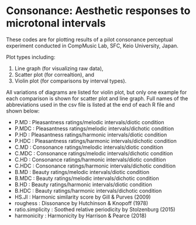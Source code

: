 # Consonance: Aesthetic responses to microtonal intervals
These codes are for plotting results of a pilot consonance perceptual experiment conducted in CompMusic Lab, SFC, Keio University, Japan.

Plot types including:
1) Line graph (for visualizing raw data),
2) Scatter plot (for correaltion), and
3) Violin plot (for comparisons by interval types).

All variations of diagrams are listed for violin plot, but only one example for each comparison is shown for scatter plot and line graph. Full names of the abbreviations used in the csv file is listed at the end of each R file and shown below:
- P.MD : Pleasantness ratings/melodic intervals/diotic condition
- P.MDC : Pleasantness ratings/melodic intervals/dichotic condition
- P.HD : Pleasantness ratings/harmonic intervals/diotic condition
- P.HDC : Pleasantness ratings/harmonic intervals/dichotic condition
- C.MD : Consonance ratings/melodic intervals/diotic condition
- C.MDC : Consonance ratings/melodic intervals/dichotic condition
- C.HD : Consonance ratings/harmonic intervals/diotic condition
- C.HDC : Consonance ratings/harmonic intervals/dichotic condition
- B.MD : Beauty ratings/melodic intervals/diotic condition
- B.MDC : Beauty ratings/melodic intervals/dichotic condition
- B.HD : Beauty ratings/harmonic intervals/diotic condition
- B.HDC : Beauty ratings/harmonic intervals/dichotic condition
- HS.JI : Harmonic similarity score by Gill & Purves (2009)
- roughess : Dissonance by Hutchinson & Knopoff (1978)
- ratio.simplicity : Soothed relative periodicity by Stolzenburg (2015)
- harmonicity : Harmonicity by Harrison & Pearce (2018)

